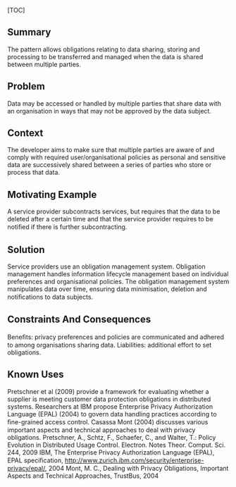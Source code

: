 [TOC]


## Summary

The pattern allows obligations relating to data sharing, storing and
processing to be transferred and managed when the data is shared
between multiple parties.
## Problem

Data may be accessed or handled by multiple parties that share data
with an organisation in ways that may not be approved by the data
subject.
## Context

The developer aims to make sure that multiple parties are aware of and
comply with required user/organisational policies as personal and
sensitive data are successively shared between a series of parties who
store or process that data.
## Motivating Example

A service provider subcontracts services, but requires that the data
to be deleted after a certain time and that the service provider
requires to be notiﬁed if there is further subcontracting.
## Solution

Service providers use an obligation management system. Obligation
management handles information lifecycle management based on
individual preferences and organisational policies. The obligation
management system manipulates data over time, ensuring data
minimisation, deletion and notiﬁcations to data subjects.
## Constraints And Consequences

Beneﬁts: privacy preferences and policies are communicated and adhered
to among organisations sharing data. Liabilities: additional effort to
set obligations.
## Known Uses

Pretschner et al (2009) provide a framework for evaluating whether a
supplier is meeting customer data protection obligations in
distributed systems. Researchers at IBM propose Enterprise Privacy
Authorization Language (EPAL) (2004) to govern data handling practices
according to ﬁne-grained access control. Casassa Mont (2004) discusses
various important aspects and technical approaches to deal with
privacy obligations. Pretschner, A., Schtz, F., Schaefer, C., and
Walter, T.: Policy Evolution in Distributed Usage Control. Electron.
Notes Theor. Comput. Sci. 244, 2009 IBM, The Enterprise Privacy
Authorization Language (EPAL), EPAL speciﬁcation,
http://www.zurich.ibm.com/security/enterprise-privacy/epal/, 2004
Mont, M. C., Dealing with Privacy Obligations, Important Aspects and
Technical Approaches, TrustBus, 2004